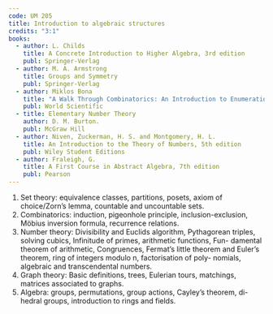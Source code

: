 ```yaml
---
code: UM 205
title: Introduction to algebraic structures
credits: "3:1"
books:
  - author: L. Childs
    title: A Concrete Introduction to Higher Algebra, 3rd edition
    publ: Springer-Verlag
  - author: M. A. Armstrong
    title: Groups and Symmetry
    publ: Springer-Verlag
  - author: Miklos Bona
    title: "A Walk Through Combinatorics: An Introduction to Enumeration and Graph Theory"
    publ: World Scientific
  - title: Elementary Number Theory
    author: D. M. Burton.
    publ: McGraw Hill
  - author: Niven, Zuckerman, H. S. and Montgomery, H. L.
    title: An Introduction to the Theory of Numbers, 5th edition
    publ: Wiley Student Editions
  - author: Fraleigh, G.
    title: A First Course in Abstract Algebra, 7th edition
    publ: Pearson
---
```


1. Set theory: equivalence classes, partitions, posets, axiom of choice/Zorn’s
lemma, countable and uncountable sets.
2. Combinatorics: induction, pigeonhole principle, inclusion-exclusion,
Möbius inversion formula, recurrence relations.
3. Number theory: Divisibility and Euclids algorithm, Pythagorean
triples, solving cubics, Infinitude of primes, arithmetic functions, Fun-
damental theorem of arithmetic, Congruences, Fermat’s little theorem
and Euler’s theorem, ring of integers modulo n, factorisation of poly-
nomials, algebraic and transcendental numbers.
4. Graph theory: Basic definitions, trees, Eulerian tours, matchings,
matrices associated to graphs.
5. Algebra: groups, permutations, group actions, Cayley’s theorem, di-
hedral groups, introduction to rings and fields.
